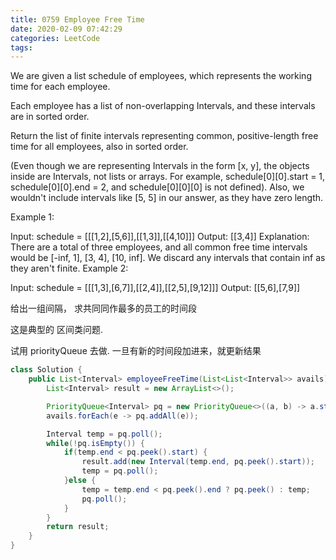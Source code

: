 ```yaml
---
title: 0759 Employee Free Time
date: 2020-02-09 07:42:29
categories: LeetCode
tags:
---
```


We are given a list schedule of employees, which represents the working time for each employee.

Each employee has a list of non-overlapping Intervals, and these intervals are in sorted order.

Return the list of finite intervals representing common, positive-length free time for all employees, also in sorted order.

(Even though we are representing Intervals in the form [x, y], the objects inside are Intervals, not lists or arrays. For example, schedule[0][0].start = 1, schedule[0][0].end = 2, and schedule[0][0][0] is not defined).  Also, we wouldn't include intervals like [5, 5] in our answer, as they have zero length.

 

Example 1:

Input: schedule = [[[1,2],[5,6]],[[1,3]],[[4,10]]]
Output: [[3,4]]
Explanation: There are a total of three employees, and all common
free time intervals would be [-inf, 1], [3, 4], [10, inf].
We discard any intervals that contain inf as they aren't finite.
Example 2:

Input: schedule = [[[1,3],[6,7]],[[2,4]],[[2,5],[9,12]]]
Output: [[5,6],[7,9]]

给出一组间隔， 求共同同作最多的员工的时间段

这是典型的 区间类问题.

试用 priorityQueue 去做. 一旦有新的时间段加进来，就更新结果

```java
class Solution {
    public List<Interval> employeeFreeTime(List<List<Interval>> avails) {
        List<Interval> result = new ArrayList<>();

        PriorityQueue<Interval> pq = new PriorityQueue<>((a, b) -> a.start - b.start);
        avails.forEach(e -> pq.addAll(e));

        Interval temp = pq.poll();
        while(!pq.isEmpty()) {
            if(temp.end < pq.peek().start) { 
                result.add(new Interval(temp.end, pq.peek().start));
                temp = pq.poll(); 
            }else { 
                temp = temp.end < pq.peek().end ? pq.peek() : temp;
                pq.poll();
            }
        }
        return result;
    }
}
```
